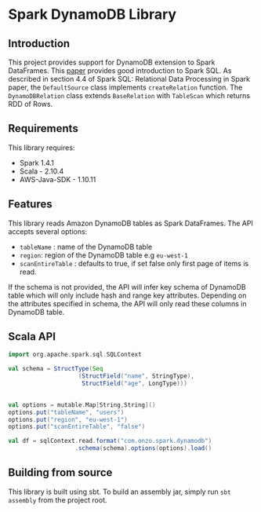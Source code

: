 # Spark DynamoDB Library 

## Introduction 
This project provides support for DynamoDB extension to Spark DataFrames. This [paper](http://web.eecs.umich.edu/~prabal/teaching/resources/eecs582/armbrust15sparksql.pdf) provides good introduction to Spark SQL.
As described in section 4.4 of Spark SQL: Relational Data Processing in Spark paper, the `DefaultSource` class implements `createRelation` function. 
The `DynamoDBRelation` class extends `BaseRelation` with `TableScan` which returns RDD of Rows. 

## Requirements 
This library requires: 
- Spark 1.4.1
- Scala - 2.10.4
- AWS-Java-SDK - 1.10.11


## Features 
This library reads Amazon DynamoDB tables as Spark DataFrames. The API accepts several options: 
- `tableName` : name of the DynamoDB table
- `region`: region of the DynamoDB table e.g `eu-west-1`
- `scanEntireTable` : defaults to true, if set false only first page of items is read. 

If the schema is not provided, the API will infer key schema of DynamoDB table which will only include hash and range key attributes. 
Depending on the attributes specified in schema, the API will only read these columns in DynamoDB table. 

## Scala API 
```scala
import org.apache.spark.sql.SQLContext

val schema = StructType(Seq
                    (StructField("name", StringType),
                     StructField("age", LongType)))
                     

val options = mutable.Map[String,String]()
options.put("tableName", "users")
options.put("region", "eu-west-1")
options.put("scanEntireTable", "false")

val df = sqlContext.read.format("com.onzo.spark.dynamodb")
                   .schema(schema).options(options).load()

```
## Building from source
This library is built using sbt. To build an assembly jar, simply run `sbt assembly` from the project root. 
